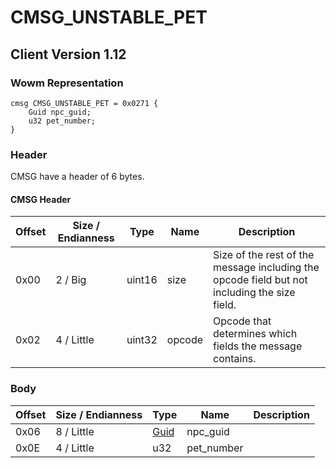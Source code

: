 # CMSG_UNSTABLE_PET
## Client Version 1.12

### Wowm Representation
```rust,ignore
cmsg CMSG_UNSTABLE_PET = 0x0271 {
    Guid npc_guid;
    u32 pet_number;
}
```
### Header
CMSG have a header of 6 bytes.

#### CMSG Header
| Offset | Size / Endianness | Type   | Name   | Description |
| ------ | ----------------- | ------ | ------ | ----------- |
| 0x00   | 2 / Big           | uint16 | size   | Size of the rest of the message including the opcode field but not including the size field.|
| 0x02   | 4 / Little        | uint32 | opcode | Opcode that determines which fields the message contains.|
### Body
| Offset | Size / Endianness | Type | Name | Description |
| ------ | ----------------- | ---- | ---- | ----------- |
| 0x06 | 8 / Little | [Guid](../spec/packed-guid.md) | npc_guid |  |
| 0x0E | 4 / Little | u32 | pet_number |  |
